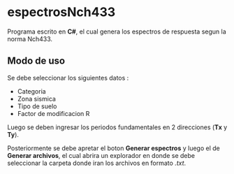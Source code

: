 espectrosNch433
===============

Programa escrito en **C#**, el cual  genera los  espectros de respuesta segun la norma Nch433.


## Modo de uso
Se debe seleccionar los siguientes datos :
* Categoria
* Zona sismica
* Tipo de suelo
* Factor de modificacion R

Luego se deben ingresar los periodos fundamentales en 2 direcciones (**Tx** y **Ty**). 

Posteriormente se debe apretar el boton **Generar espectros** y luego el de  **Generar archivos**, el cual  abrira un explorador en donde se debe seleccionar la carpeta donde iran los archivos en formato *.txt*.
